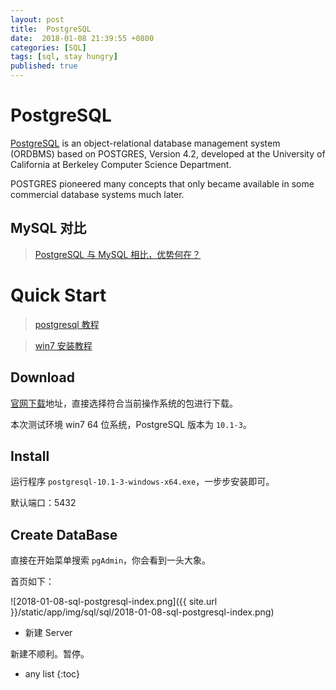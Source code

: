 ```yaml
---
layout: post
title:  PostgreSQL
date:  2018-01-08 21:39:55 +0800
categories: [SQL]
tags: [sql, stay hungry]
published: true
---
```


# PostgreSQL

[PostgreSQL](https://www.postgresql.org/) is an object-relational database management system (ORDBMS) based on POSTGRES, Version 4.2, 
developed at the University of California at Berkeley Computer Science Department. 

POSTGRES pioneered many concepts that only became available in some commercial database systems much later.

## MySQL 对比

> [PostgreSQL 与 MySQL 相比，优势何在？](https://www.zhihu.com/question/20010554)

# Quick Start

> [postgresql 教程](http://www.yiibai.com/postgresql/)

> [win7 安装教程](http://blog.chinaunix.net/uid-354915-id-3498734.html)

## Download

[官网下载](https://www.postgresql.org/download/)地址，直接选择符合当前操作系统的包进行下载。

本次测试环境 win7 64 位系统，PostgreSQL 版本为 `10.1-3`。

## Install

运行程序 `postgresql-10.1-3-windows-x64.exe`，一步步安装即可。

默认端口：5432

## Create DataBase

直接在开始菜单搜索 `pgAdmin`，你会看到一头大象。

首页如下：

![2018-01-08-sql-postgresql-index.png]({{ site.url }}/static/app/img/sql/sql/2018-01-08-sql-postgresql-index.png)


- 新建 Server

新建不顺利。暂停。



* any list
{:toc}

